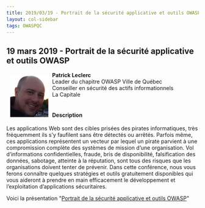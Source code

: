 ```yaml
---
title: 2019/03/19 - Portrait de la sécurité applicative et outils OWASP
layout: col-sidebar
tags: OWASPQC
---
```


## 19 mars 2019 - Portrait de la sécurité applicative et outils OWASP


<img align="left" style="padding: 10px;" width="100px" src="../../assets/images/200px-100px-PatrickLeclerc.png" /> 

**Patrick Leclerc**
<br>Leader du chapitre OWASP Ville de Québec
<br>Conseiller en sécurité des actifs informationnels
<br>La Capitale
<br><br>

#### Description

Les applications Web sont des cibles prisées des pirates informatiques,
très fréquemment ils s’y faufilent sans être détectés ou arrêtés.
Parfois même, ces applications représentent un vecteur par lequel un
pirate parvient à une compromission complète des systèmes de mission
d’une organisation. Vol d’informations confidentielles, fraude, bris
de disponibilité, falsification des données, sabotage, atteinte à la
réputation, sont tous des risques que les organisations doivent tenter
de prévenir. Dans cette conférence, nous vous ferons connaître quelques
stratégies et outils gratuitement disponibles qui vous aideront à
prendre en main efficacement le développement et l’exploitation
d’applications sécuritaires.

Voici la présentation "[Portrait de la sécurité applicative et outils
OWASP](https://www.slideshare.net/secret/iZaWiyZUOM19Xn)"